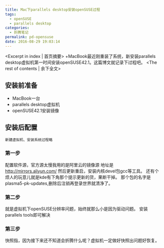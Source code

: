 ```yaml
---
title: Mac下parallels desktop安装openSUSE过程
tags:
  - openSUSE
  - parallels desktop
categories:
  - 折腾笔记
permalink: pd-opensuse
date: 2016-08-29 19:03:14
---
```

<Excerpt in index | 首页摘要> 
+MacBook最近刚重装了系统，新安装parallels desktop虚拟机第一时间安装openSUSE42.1。这篇博文就记录下过程吧。<!-- more -->
<The rest of contents | 余下全文>
## 安装前准备
- MacBook一台
- parallels desktop虚拟机
- openSUSE42.1安装镜像 

## 安装后配置

	新建虚拟机、安装系统过程略
### 第一步
配置软件源，官方源太慢我用的是阿里云的镜像源
地址是  http://mirrors.aliyun.com/
然后更新重启，安装内核devel包gcc等工具。
还有个烦人的玩意儿就是kde有下角那个提示更新的货，果断干掉。
那个包的名字是plasma5-pk-updates,删除后注销再登录世界就清净了。
### 第二步
就是虚拟机下openSUSE分辨率问题，始终就那么小是因为驱动问题。
安装parallels tools即可解决

### 第三步
快照指，因为接下来还不知道会折腾什么呢？虚拟机一定做好快照出问题好恢复。
